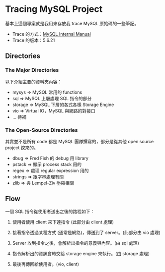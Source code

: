 # Tracing MySQL Project

基本上這個專案就是我用來存放我 trace MySQL 原始碼的一些筆記。

- Trace 的方式：[MySQL Internal Manual](http://dev.mysql.com/doc/internals/en)
- Trace 的版本：5.6.21

## Directories

### The Major Directories

以下介紹主要的資料夾內容：

- mysys => MySQL 常用的 functions
- sql => MySQL 上層處理 SQL 指令的部分
- storage => MySQL 下層的各式各樣 Storage Engine
- vio => Virtual IO，MySQL 與網路的對接口
- ... 待補


### The Open-Source Directories

其實並不是所有 code 都是 MySQL 團隊撰寫的，部分是從其他 open source project 挖來的。

- dbug => Fred Fish 的 debug 用 library
- pstack => 顯示 process stack 用的
- regex => 處理 regular expression 用的
- strings => 跟字串處理有關
- zlib => 與 Lempel-Ziv 壓縮相關

## Flow

一個 SQL 指令從使用者送出之後的路程如下：

1. 使用者使用 client 來下達指令 (此部分由 client 處理)

2. 接著指令透過某種方式 (通常是網路)，傳送到了 server。(此部分由 vio 處理)

3. Server 收到指令之後，會解析出指令的意義與內容。(由 sql 處理)

4. 指令解析出的資訊會轉交給 storage engine 來執行。(由 storage 處理)

5. 最後再傳回給使用者。(vio, client)
